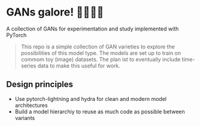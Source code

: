 # GANs galore! 🕵️‍♂️🦹‍♂️
A collection of GANs for experimentation and study implemented with PyTorch

> This repo is a simple collection of GAN varieties to explore the possibilities of this model type.
> The models are set up to train on commom toy (image) datasets. The plan ist to eventually include
> time-series data to make this useful for work.

## Design principles
- Use pytorch-lightning and hydra for clean and modern model architectures
- Build a model hierarchiy to reuse as much code as possible between variants
